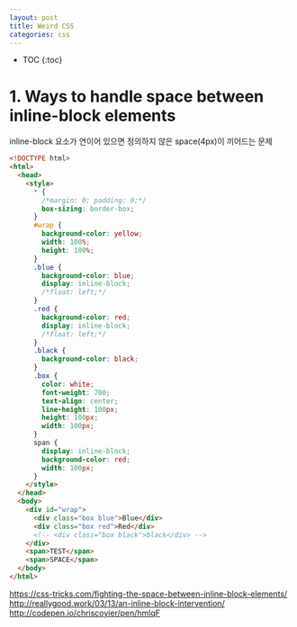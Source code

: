 ```yaml
---
layout: post
title: Weird CSS
categories: css
---
```


* TOC
{:toc}


# 1. Ways to handle space between inline-block elements

inline-block 요소가 연이어 있으면 정의하지 않은 space(4px)이 끼어드는 문제

```html
<!DOCTYPE html>
<html>
  <head>
    <style>
      * {
        /*margin: 0; padding: 0;*/
        box-sizing: border-box;
      }
      #wrap {
        background-color: yellow;
        width: 100%;
        height: 100%;
      }
      .blue {
        background-color: blue;
        display: inline-block;
        /*float: left;*/
      }
      .red {
        background-color: red;
        display: inline-block;
        /*float: left;*/
      }
      .black {
        background-color: black;
      }
      .box {
        color: white;
        font-weight: 700;
        text-align: center;
        line-height: 100px;
        height: 100px;
        width: 100px;
      }
      span {
        display: inline-block;
        background-color: red;
        width: 100px;
      }
    </style>
  </head>
  <body>
    <div id="wrap">
      <div class="box blue">Blue</div>
      <div class="box red">Red</div>
      <!-- <div class="box black">black</div> -->
    </div>
    <span>TEST</span>
    <span>SPACE</span>
  </body>
</html>
```

https://css-tricks.com/fighting-the-space-between-inline-block-elements/
http://reallygood.work/03/13/an-inline-block-intervention/
http://codepen.io/chriscoyier/pen/hmlqF
